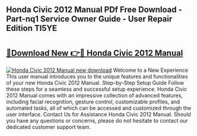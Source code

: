 ## Honda Civic 2012 Manual PDf Free Download - Part-nq1 Service Owner Guide - User Repair Edition Tl5YE

# <h2><a href="http://bc29871.oget.top/?id=Honda+Civic+2012+Manual">🔗Download New 👉🔴 Honda Civic 2012 Manual</a></h2>

[![Honda Civic 2012 Manual new download](https://i.imgur.com/5g1atiW.png)](http://bc29871.oget.top/?id=Honda+Civic+2012+Manual)
Welcome to a New Experience This user manual introduces you to the unique features and functionalities of your new Honda Civic 2012 Manual. Step-by-Step Setup Guide Follow these steps for a seamless and successful setup experience. Honda Civic 2012 Manual comes with an impressive collection of advanced features, including facial recognition, gesture control, customizable profiles, and automated tasks, all of which can be accessed and customized through the user interface. Contact Us for Assistance Honda Civic 2012 Manual. Should you have any questions or concerns, please do not hesitate to contact our dedicated customer support team.

